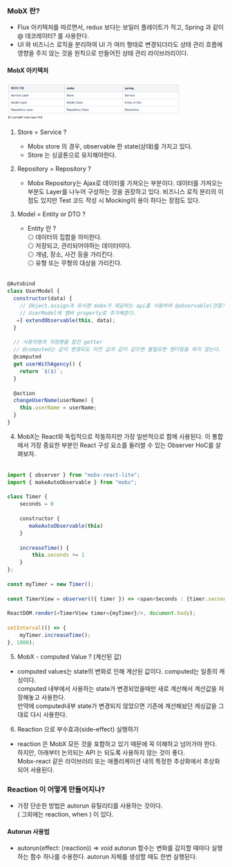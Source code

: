 ### MobX 란?
- Flux 아키텍처를 따르면서, redux 보다는 보일러 플레이트가 적고, Spring 과 같이 @ 데코레이터? 를 사용한다.
- UI 와 비즈니스 로직을 분리하여 UI 가 여러 형태로 변경되더라도 상태 관리 흐름에 영향을 주지 않는 것을 원칙으로 만들어진 상태 관리 라이브러리이다.
#### MobX 아키텍처
<img src="../../images/mobxArch.png" width="400px" alt="Mobx 아키텍처 이미지">

1. Store = Service ?
    - Mobx store 의 경우, observable 한 state(상태)를 가지고 있다.
    - Store 는 싱글톤으로 유지해야한다.

2. Repository = Repository ?
    - Mobx Repository는 Ajax로 데이터를 가져오는 부분이다. 데이터를 가져오는 부분도 Layer를 나누어 구성하는 것을 권장하고 있다. 
    비즈니스 로직 분리의 이점도 있지만 Test 코드 작성 시 Mocking이 용이 하다는 장점도 있다. 

3. Model = Entity or DTO ?
    - Entity 란 ?  
        ◎ 데이터의 집합을 의미한다.  
        ◎ 저장되고, 관리되어야하는 데이터이다.  
        ◎ 개념, 장소, 사건 등을 가리킨다.  
        ◎ 유형 또는 무형의 대상을 가리킨다.
```javascript

@Autobind
class UserModel {
  constructor(data) {
    // Object.assign과 유사한 mobx가 제공하는 api를 사용하여 @observable(관찰가능한 state, rendering 되는) state로 만들어
    // UserModel에 멤버 property로 추가해준다.
   =] extendObservable(this, data);
  }

  // 사용자명과 지점명을 합친 getter
  // @computed는 값이 변경되도 이전 값과 값이 같으면 불필요한 렌더링을 하지 않는다.
  @computed
  get userWithAgency() {
    return `$($)`;
  }

  @action
  changeUserName(userName) {
    this.userName = userName;
  }
}
```

4. MobX는 React와 독립적으로 작동하지만 가장 일반적으로 함께 사용된다.
이 통합에서 가장 중요한 부분인 React 구성 요소를 둘러쌀 수 있는 Observer HoC를 살펴보자.

```javascript

import { observer } from "mobx-react-lite";
import { makeAutoObservable } from "mobx";

class Timer {
    seconds = 0

    constructor {
       makeAutoObservable(this)
    }

    increaseTime() {
        this.seconds += 1
    }
};

const myTimer = new Timer();

const TimerView = observer(({ timer }) => <span>Seconds : {timer.seconds}</span>);

ReactDOM.render(<TimerView timer={myTimer}/>, document.body);

setInterval(() => {
    myTimer.increaseTime();
}, 1000);

```

5. MobX - computed Value ? (계산된 값)
- computed values는 state의 변화로 인해 계산된 값이다. computed는 일종의 캐싱이다.  
computed 내부에서 사용하는 state가 변경되었을때만 새로 계산해서 계산값을 저장해놓고 사용한다.   
만약에 computed내부 state가 변경되지 않았으면 기존에 계산해놨던 캐싱값을 그대로 다시 사용한다.

6. Reaction 으로 부수효과(side-effect) 실행하기
- reaction 은 MobX 모든 것을 포함하고 있기 때문에 꼭 이해하고 넘어가야 한다.  
하지만, 아래부터 논의되는 API 는 되도록 사용하지 않는 것이 좋다.  
Mobx-react 같은 라이브러리 또는 애플리케이션 내의 특정한 추상화에서 추상화 되어 사용된다.  

### Reaction 이 어떻게 만들어지나?
- 가장 단순한 방법은 autorun 유틸리티를 사용하는 것이다.  
( 그외에는 reaction, when ) 이 있다.  
#### Autorun 사용법
- autorun(effect: (reaction)) => void
autorun 함수는 변화를 감지할 때마다 실행하는 함수 하나를 수용한다. autorun 자체를 생성할 때도 한번 실행된다.